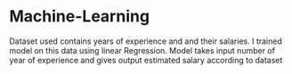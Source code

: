 # Machine-Learning
Dataset used contains years of experience and and their salaries.
I trained model on this data using linear Regression.
Model takes input number of year of experience and gives output estimated salary according to dataset

